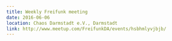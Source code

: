 ```yaml
---
title: Weekly Freifunk meeting
date: 2016-06-06
location: Chaos Darmstadt e.V., Darmstadt
link: http://www.meetup.com/FreifunkDA/events/hsbhmlyvjbjb/
---
```

